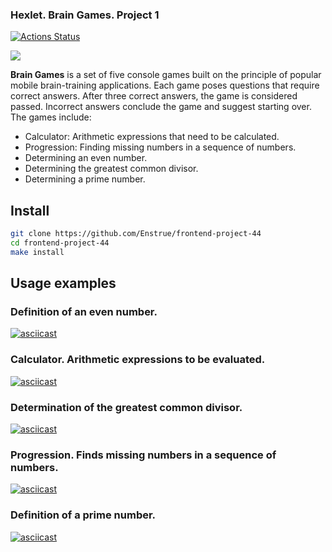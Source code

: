 ### Hexlet. Brain Games. Project 1
[![Actions Status](https://github.com/Enstrue/frontend-project-44/actions/workflows/hexlet-check.yml/badge.svg)](https://github.com/Enstrue/frontend-project-44/actions)

<a href="https://codeclimate.com/github/Enstrue/frontend-project-44/maintainability"><img src="https://api.codeclimate.com/v1/badges/f5a9a3960aa5855e59d4/maintainability" /></a>

**Brain Games** is a set of five console games built on the principle of popular mobile brain-training applications. Each game poses questions that require correct answers. After three correct answers, the game is considered passed. Incorrect answers conclude the game and suggest starting over. The games include:

- Calculator: Arithmetic expressions that need to be calculated.
- Progression: Finding missing numbers in a sequence of numbers.
- Determining an even number.
- Determining the greatest common divisor.
- Determining a prime number.

## Install
```sh
git clone https://github.com/Enstrue/frontend-project-44
cd frontend-project-44
make install
```
## Usage examples

### Definition of an even number.
[![asciicast](https://asciinema.org/a/CevzRPtMmhx3wNmLxvayKgkDw.svg)](https://asciinema.org/a/CevzRPtMmhx3wNmLxvayKgkDw)
### Calculator. Arithmetic expressions to be evaluated.
[![asciicast](https://asciinema.org/a/26BXWvKSV9UVaZXboJUSFaen1.svg)](https://asciinema.org/a/26BXWvKSV9UVaZXboJUSFaen1)
### Determination of the greatest common divisor.
[![asciicast](https://asciinema.org/a/azpGunyCA3GVALeOcDXYoclS2.svg)](https://asciinema.org/a/azpGunyCA3GVALeOcDXYoclS2)
### Progression. Finds missing numbers in a sequence of numbers.
[![asciicast](https://asciinema.org/a/W23uRtfz1XAHgOnjqicmaoWjH.svg)](https://asciinema.org/a/W23uRtfz1XAHgOnjqicmaoWjH)
### Definition of a prime number.
[![asciicast](https://asciinema.org/a/vQpWUyXb6iicri6TQJ73wGIKN.svg)](https://asciinema.org/a/vQpWUyXb6iicri6TQJ73wGIKN)